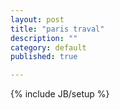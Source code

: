 ```yaml
---
layout: post
title: "paris traval"
description: ""
category: default
published: true

---
```

{% include JB/setup %}
